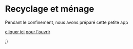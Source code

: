 
# Recyclage et ménage

Pendant le confinement, nous avons préparé cette petite app

[cliquer ici pour l'ouvrir](./exports/html/menage.html)


;)